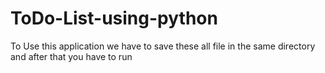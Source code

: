 # ToDo-List-using-python

To Use this application we have to save these all file in the same directory and after that you have to run 
